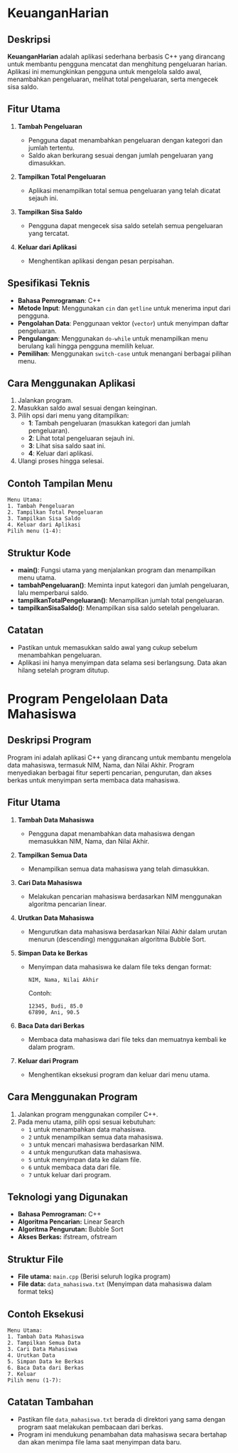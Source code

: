 # KeuanganHarian

## Deskripsi
**KeuanganHarian** adalah aplikasi sederhana berbasis C++ yang dirancang untuk membantu pengguna mencatat dan menghitung pengeluaran harian. Aplikasi ini memungkinkan pengguna untuk mengelola saldo awal, menambahkan pengeluaran, melihat total pengeluaran, serta mengecek sisa saldo.

## Fitur Utama
1. **Tambah Pengeluaran**
   - Pengguna dapat menambahkan pengeluaran dengan kategori dan jumlah tertentu.
   - Saldo akan berkurang sesuai dengan jumlah pengeluaran yang dimasukkan.

2. **Tampilkan Total Pengeluaran**
   - Aplikasi menampilkan total semua pengeluaran yang telah dicatat sejauh ini.

3. **Tampilkan Sisa Saldo**
   - Pengguna dapat mengecek sisa saldo setelah semua pengeluaran yang tercatat.

4. **Keluar dari Aplikasi**
   - Menghentikan aplikasi dengan pesan perpisahan.

## Spesifikasi Teknis
- **Bahasa Pemrograman**: C++
- **Metode Input**: Menggunakan `cin` dan `getline` untuk menerima input dari pengguna.
- **Pengolahan Data**: Penggunaan vektor (`vector`) untuk menyimpan daftar pengeluaran.
- **Pengulangan**: Menggunakan `do-while` untuk menampilkan menu berulang kali hingga pengguna memilih keluar.
- **Pemilihan**: Menggunakan `switch-case` untuk menangani berbagai pilihan menu.

## Cara Menggunakan Aplikasi
1. Jalankan program.
2. Masukkan saldo awal sesuai dengan keinginan.
3. Pilih opsi dari menu yang ditampilkan:
   - **1**: Tambah pengeluaran (masukkan kategori dan jumlah pengeluaran).
   - **2**: Lihat total pengeluaran sejauh ini.
   - **3**: Lihat sisa saldo saat ini.
   - **4**: Keluar dari aplikasi.
4. Ulangi proses hingga selesai.

## Contoh Tampilan Menu
```
Menu Utama:
1. Tambah Pengeluaran
2. Tampilkan Total Pengeluaran
3. Tampilkan Sisa Saldo
4. Keluar dari Aplikasi
Pilih menu (1-4):
```

## Struktur Kode
- **main()**: Fungsi utama yang menjalankan program dan menampilkan menu utama.
- **tambahPengeluaran()**: Meminta input kategori dan jumlah pengeluaran, lalu memperbarui saldo.
- **tampilkanTotalPengeluaran()**: Menampilkan jumlah total pengeluaran.
- **tampilkanSisaSaldo()**: Menampilkan sisa saldo setelah pengeluaran.

## Catatan
- Pastikan untuk memasukkan saldo awal yang cukup sebelum menambahkan pengeluaran.
- Aplikasi ini hanya menyimpan data selama sesi berlangsung. Data akan hilang setelah program ditutup.


# Program Pengelolaan Data Mahasiswa

## Deskripsi Program
Program ini adalah aplikasi C++ yang dirancang untuk membantu mengelola data mahasiswa, termasuk NIM, Nama, dan Nilai Akhir. Program menyediakan berbagai fitur seperti pencarian, pengurutan, dan akses berkas untuk menyimpan serta membaca data mahasiswa.

## Fitur Utama
1. **Tambah Data Mahasiswa**
   - Pengguna dapat menambahkan data mahasiswa dengan memasukkan NIM, Nama, dan Nilai Akhir.

2. **Tampilkan Semua Data**
   - Menampilkan semua data mahasiswa yang telah dimasukkan.

3. **Cari Data Mahasiswa**
   - Melakukan pencarian mahasiswa berdasarkan NIM menggunakan algoritma pencarian linear.

4. **Urutkan Data Mahasiswa**
   - Mengurutkan data mahasiswa berdasarkan Nilai Akhir dalam urutan menurun (descending) menggunakan algoritma Bubble Sort.

5. **Simpan Data ke Berkas**
   - Menyimpan data mahasiswa ke dalam file teks dengan format:
     ```
     NIM, Nama, Nilai Akhir
     ```
     Contoh:
     ```
     12345, Budi, 85.0
     67890, Ani, 90.5
     ```

6. **Baca Data dari Berkas**
   - Membaca data mahasiswa dari file teks dan memuatnya kembali ke dalam program.

7. **Keluar dari Program**
   - Menghentikan eksekusi program dan keluar dari menu utama.

## Cara Menggunakan Program
1. Jalankan program menggunakan compiler C++.
2. Pada menu utama, pilih opsi sesuai kebutuhan:
   - `1` untuk menambahkan data mahasiswa.
   - `2` untuk menampilkan semua data mahasiswa.
   - `3` untuk mencari mahasiswa berdasarkan NIM.
   - `4` untuk mengurutkan data mahasiswa.
   - `5` untuk menyimpan data ke dalam file.
   - `6` untuk membaca data dari file.
   - `7` untuk keluar dari program.

## Teknologi yang Digunakan
- **Bahasa Pemrograman:** C++
- **Algoritma Pencarian:** Linear Search
- **Algoritma Pengurutan:** Bubble Sort
- **Akses Berkas:** ifstream, ofstream

## Struktur File
- **File utama:** `main.cpp` (Berisi seluruh logika program)
- **File data:** `data_mahasiswa.txt` (Menyimpan data mahasiswa dalam format teks)

## Contoh Eksekusi
```
Menu Utama:
1. Tambah Data Mahasiswa
2. Tampilkan Semua Data
3. Cari Data Mahasiswa
4. Urutkan Data
5. Simpan Data ke Berkas
6. Baca Data dari Berkas
7. Keluar
Pilih menu (1-7):
```

## Catatan Tambahan
- Pastikan file `data_mahasiswa.txt` berada di direktori yang sama dengan program saat melakukan pembacaan dari berkas.
- Program ini mendukung penambahan data mahasiswa secara bertahap dan akan menimpa file lama saat menyimpan data baru.



